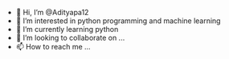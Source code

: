 - 👋 Hi, I’m @Adityapa12
- 👀 I’m interested in python programming and machine learning 
- 🌱 I’m currently learning python 
- 💞️ I’m looking to collaborate on ...
- 📫 How to reach me ...

<!---
Adityapa12/Adityapa12 is a ✨ special ✨ repository because its `README.md` (this file) appears on your GitHub profile.
You can click the Preview link to take a look at your changes.
--->
